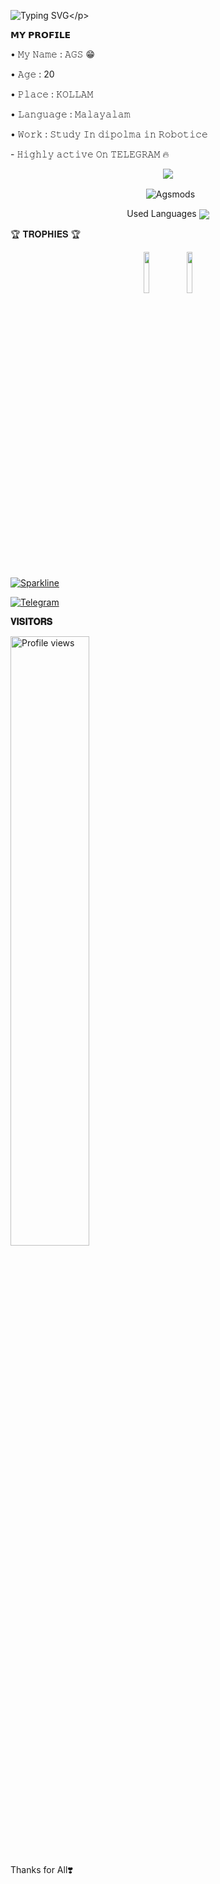 ![Typing SVG](https://readme-typing-svg.herokuapp.com/?lines=𝗪𝗘𝗟𝗖𝗢𝗠+𝗧𝗢+𝗔𝗚𝗦𝗠𝗢𝗗𝗦+𝗚𝗶𝘁𝗛𝘂𝗯!;𝗜𝗮𝗺+𝗠𝗿+𝗔𝗚𝗦!;𝗜𝗮𝗺+𝗷𝘂𝘀𝘁+𝗧𝗲𝗹𝗲𝗴𝗿𝗮𝗺+𝗕𝗼𝘁+𝗠𝗮𝗸𝗲𝗿!)</p>
<p align="center">



<p align="left">
𝗠𝗬 𝗣𝗥𝗢𝗙𝗜𝗟𝗘
<p align="left">
• 𝙼𝚢 𝙽𝚊𝚖𝚎 : 𝙰𝙶𝚂 😁
<p align="left">
• 𝙰𝚐𝚎 : 20
<p align="left">
• 𝙿𝚕𝚊𝚌𝚎 : 𝙺𝙾𝙻𝙻𝙰𝙼
<p align="left">
• 𝙻𝚊𝚗𝚐𝚞𝚊𝚐𝚎 : 𝙼𝚊𝚕𝚊𝚢𝚊𝚕𝚊𝚖
<p align="left">
• 𝚆𝚘𝚛𝚔 : 𝚂𝚝𝚞𝚍𝚢 𝙸𝚗 𝚍𝚒𝚙𝚘𝚕𝚖𝚊 𝚒𝚗 𝚁𝚘𝚋𝚘𝚝𝚒𝚌𝚎
<p align="left">
- 𝙷𝚒𝚐𝚑𝚕𝚢 𝚊𝚌𝚝𝚒𝚟𝚎 𝙾𝚗 𝚃𝙴𝙻𝙴𝙶𝚁𝙰𝙼 🔥


<p align="center">
<img src="https://github-stats-alpha.vercel.app/api/?username=Agsmods&cc=000&tc=00ff00&ic=fff000&bc=fff" align="center">
</p>

<p align="center">&nbsp;
  <img align="center" src="https://github-readme-stats.vercel.app/api?username=Agsmods&&show_icons=true&theme=midnight-purple" alt="Agsmods"/></p>        
 
<p align="center">
Used Languages 
<img src="https://github-readme-stats.vercel.app/api/top-langs/?username=Agsmods&layout=compact&theme=tokyonight" align="center">


🏆 𝐓𝐑𝐎𝐏𝐇𝐈𝐄𝐒 🏆
 
<p align="center">
<img width="13%" src="https://telegra.ph/file/949c71192b55f181a505e.jpg" />
<img width="13%" src="https://telegra.ph/file/514c1ca3e963a71804fed.jpg" />
</p>


[![Sparkline](https://stars.medv.io/Agsmods/Wednesday.svg)](https://stars.medv.io/Agsmods/Wednesday)

<a href="https://t.me/Ags_Support"><img title="Telegram" src="https://img.shields.io/static/v1?label=Agsmods&message=MH&color=blue-green"></a>

<b>𝐕𝐈𝐒𝐈𝐓𝐎𝐑𝐒</b>

<img width="50%" src="https://gpvc.arturio.dev/Agsmods" alt="Profile views" />




Thanks for All❣️



